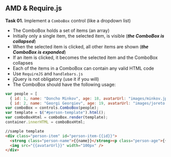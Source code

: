## AMD & Require.js

**Task 01.** Implement a `ComboBox` control (like a dropdown list)
 * The ComboBox holds a set of items (an array)
 * Initially only a single item, the selected item, is visible (***the ComboBox is collapsed***)
 * When the selected item is clicked, all other items are shown (***the ComboBox is expanded***)
  * If an item is clicked, it becomes the selected item and the ComboBox collapses
 * Each of the items in a ComboBox can contain any valid HTML code
 * Use `RequireJS` and `handlebars.js`
  * jQuery is not obligatory (use it if you will)
 * The ComboBox should have the following usage:

```js
var people = [
  { id: 1, name: "Doncho Minkov", age: 18, avatarUrl: "images/minkov.jpg" }, 
  { id: 2, name: "Georgi Georgiev", age: 19, avatarUrl: "images/joreto.jpg" }];
var comboBox = controls.ComboBox(people);
var template = $("#person-template").html();
var comboBoxHtml = comboBox.render(template);
container.innerHTML = comboBoxHtml;
```

```html
//sample template
<div class="person-item" id="person-item-{{id}}">
  <strong class="person-name">{{name}}</strong><p class="person-age">{{age}}</p>
  <img src="{{avatarUrl}}" width="100px" />
</div>
```